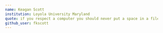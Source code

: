 ```yaml
---
name: Keagan Scott
institution: Loyola University Maryland
quote: if you respect a computer you should never put a space in a file name
github_user: fkscott
---
```

